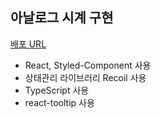 ## 아날로그 시계 구현
<a href="https://famous-bubblegum-47d572.netlify.app/">배포 URL</a>

- React, Styled-Component 사용
- 상태관리 라이브러리 Recoil 사용
- TypeScript 사용
- react-tooltip 사용
